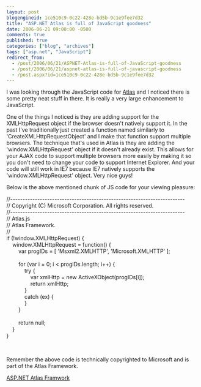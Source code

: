 ```yaml
---
layout: post
blogengineid: 1ce510c9-0c22-428e-bd5b-9c1e9fee7d32
title: "ASP.NET Atlas is full of JavaScript goodness"
date: 2006-06-21 09:00:00 -0500
comments: true
published: true
categories: ["blog", "archives"]
tags: ["asp.net", "JavaScript"]
redirect_from: 
  - /post/2006/06/21/ASPNET-Atlas-is-full-of-JavaScript-goodness
  - /post/2006/06/21/aspnet-atlas-is-full-of-javascript-goodness
  - /post.aspx?id=1ce510c9-0c22-428e-bd5b-9c1e9fee7d32
---
```

<!-- more -->
<p>I was looking through the JavaScript code for <a href="http://atlas.asp.net">Atlas</a> and I noticed there is some pretty neat stuff in there. It is really a very large enhancement to JavaScript.</p>
<p>One of the things I noticed is they are adding support for the XMLHttpRequest object if the browser doesn't natively support it. In the past I've traditionally just created a function named similarly to 'CreateXMLHttpRequestObject' and I make that function support multiple browsers. The technique that's used in Atlas is they are adding the 'window.XMLHttpRequest' object if it doesn't already exist. This allows for your AJAX code to support multiple browsers more easily by making it so you don't need to change your code to support Internet Explorer. And your code will still work in IE7 because IE7 natively supports the 'window.XMLHttpRequest' object. Very nice guys!</p>
<p>Below is the above mentioned chunk of JS code for your viewing pleasure:</p>
<p>//-----------------------------------------------------------------------<br />// Copyright (C) Microsoft Corporation. All rights reserved.<br />//-----------------------------------------------------------------------<br />// Atlas.js<br />// Atlas Framework.<br />//<br />if (!window.XMLHttpRequest) {<br />&nbsp;&nbsp;&nbsp; window.XMLHttpRequest = function() {<br />&nbsp;&nbsp;&nbsp;&nbsp;&nbsp;&nbsp;&nbsp; var progIDs = [ 'Msxml2.XMLHTTP', 'Microsoft.XMLHTTP' ];<br />&nbsp;&nbsp;&nbsp;&nbsp; <br />&nbsp;&nbsp;&nbsp;&nbsp;&nbsp;&nbsp;&nbsp; for (var i = 0; i &lt; progIDs.length; i++) {<br />&nbsp;&nbsp;&nbsp;&nbsp;&nbsp;&nbsp;&nbsp;&nbsp;&nbsp;&nbsp;&nbsp; try {<br />&nbsp;&nbsp;&nbsp;&nbsp;&nbsp;&nbsp;&nbsp;&nbsp;&nbsp;&nbsp;&nbsp;&nbsp;&nbsp;&nbsp;&nbsp; var xmlHttp = new ActiveXObject(progIDs[i]);<br />&nbsp;&nbsp;&nbsp;&nbsp;&nbsp;&nbsp;&nbsp;&nbsp;&nbsp;&nbsp;&nbsp;&nbsp;&nbsp;&nbsp;&nbsp; return xmlHttp;<br />&nbsp;&nbsp;&nbsp;&nbsp;&nbsp;&nbsp;&nbsp;&nbsp;&nbsp;&nbsp;&nbsp; }<br />&nbsp;&nbsp;&nbsp;&nbsp;&nbsp;&nbsp;&nbsp;&nbsp;&nbsp;&nbsp;&nbsp; catch (ex) {<br />&nbsp;&nbsp;&nbsp;&nbsp;&nbsp;&nbsp;&nbsp;&nbsp;&nbsp;&nbsp;&nbsp; }<br />&nbsp;&nbsp;&nbsp;&nbsp;&nbsp;&nbsp;&nbsp; }<br />&nbsp;&nbsp;&nbsp;&nbsp; <br />&nbsp;&nbsp;&nbsp;&nbsp;&nbsp;&nbsp;&nbsp; return null;<br />&nbsp;&nbsp;&nbsp; }<br />}</p>
<p>&nbsp;</p>
<p>Remember the above code is technically copyrighted to Microsoft and is part of the Atlas Framework.</p>
<p><a href="http://atlas.asp.net">ASP.NET Atlas Framwork</a></p>
